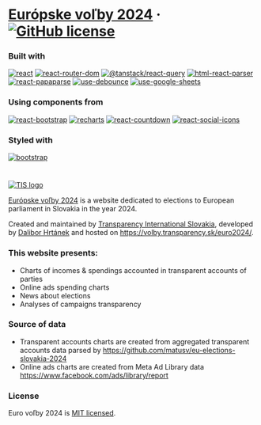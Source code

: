 # [Európske voľby 2024](https://volby.transparency.sk/euro2024/) &middot; [![GitHub license](https://img.shields.io/badge/license-MIT-yellow.svg)](https://github.com/dacko-sk/tis-volby-prezident-24/blob/main/LICENSE)

### Built with

[![react](https://img.shields.io/badge/react-v18.2.0-blue)](https://www.npmjs.com/package/react)
[![react-router-dom](https://img.shields.io/badge/react--router--dom-v6.7.0-blue)](https://www.npmjs.com/package/react-router-dom)
[![@tanstack/react-query](https://img.shields.io/badge/@tanstack/react--query-v4.23.0-blue)](https://www.npmjs.com/package/@tanstack/react-query)
[![html-react-parser](https://img.shields.io/badge/html--react--parser-v3.0.8-blue)](https://www.npmjs.com/package/html-react-parser)
[![react-papaparse](https://img.shields.io/badge/react--papaparse-v4.1.0-blue)](https://www.npmjs.com/package/react-papaparse)
[![use-debounce](https://img.shields.io/badge/use--debounce-v9.0.3-blue)](https://www.npmjs.com/package/use-debounce)
[![use-google-sheets](https://img.shields.io/badge/use--google--sheets-v2.0.0-blue)](https://www.npmjs.com/package/use-debounce)

### Using components from

[![react-bootstrap](https://img.shields.io/badge/react--bootstrap-v2.7.0-yellowgreen)](https://www.npmjs.com/package/react-bootstrap)
[![recharts](https://img.shields.io/badge/recharts-v2.5.0-yellowgreen)](https://www.npmjs.com/package/recharts)
[![react-countdown](https://img.shields.io/badge/react--countdown-v2.3.5-yellowgreen)](https://www.npmjs.com/package/react-countdown)
[![react-social-icons](https://img.shields.io/badge/react--social--icons-v5.15.0-yellowgreen)](https://www.npmjs.com/package/react-social-icons)

### Styled with

[![bootstrap](https://img.shields.io/badge/bootstrap-v5.2.3-orange)](https://www.npmjs.com/package/bootstrap)

#

[![TIS logo](https://transparency.sk/wp-content/uploads/2020/11/tis_full-1.svg)](https://transparency.sk)

[Európske voľby 2024](https://volby.transparency.sk/euro2024/) is a website dedicated to elections to European parliament in Slovakia in the year 2024.

Created and maintained by [Transparency International Slovakia](https://transparency.sk/), developed by [Dalibor Hrtánek](https://github.com/dacko-sk) and hosted on https://volby.transparency.sk/euro2024/.

### This website presents:

-   Charts of incomes & spendings accounted in transparent accounts of parties
-   Online ads spending charts
-   News about elections
-   Analyses of campaigns transparency

### Source of data

-   Transparent accounts charts are created from aggregated transparent accounts data parsed by
    https://github.com/matusv/eu-elections-slovakia-2024
-   Online ads charts are created from Meta Ad Library data
    https://www.facebook.com/ads/library/report

### License

Euro voľby 2024 is [MIT licensed](./LICENSE).
